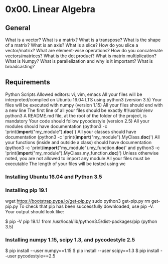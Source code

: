 # 0x00. Linear Algebra
## General
What is a vector?
What is a matrix?
What is a transpose?
What is the shape of a matrix?
What is an axis?
What is a slice?
How do you slice a vector/matrix?
What are element-wise operations?
How do you concatenate vectors/matrices?
What is the dot product?
What is matrix multiplication?
What is Numpy?
What is parallelization and why is it important?
What is broadcasting?
## Requirements
Python Scripts
Allowed editors: vi, vim, emacs
All your files will be interpreted/compiled on Ubuntu 16.04 LTS using python3 (version 3.5)
Your files will be executed with numpy (version 1.15)
All your files should end with a new line
The first line of all your files should be exactly #!/usr/bin/env python3
A README.md file, at the root of the folder of the project, is mandatory
Your code should follow pycodestyle (version 2.5)
All your modules should have documentation (python3 -c 'print(__import__("my_module").__doc__)')
All your classes should have documentation (python3 -c 'print(__import__("my_module").MyClass.__doc__)')
All your functions (inside and outside a class) should have documentation (python3 -c 'print(__import__("my_module").my_function.__doc__)' and python3 -c 'print(__import__("my_module").MyClass.my_function.__doc__)')
Unless otherwise noted, you are not allowed to import any module
All your files must be executable
The length of your files will be tested using wc

### Installing Ubuntu 16.04 and Python 3.5

### Installing pip 19.1
wget https://bootstrap.pypa.io/get-pip.py
sudo python3 get-pip.py
rm get-pip.py
To check that pip has been successfully downloaded, use pip -V. Your output should look like:

$ pip -V
pip 19.1.1 from /usr/local/lib/python3.5/dist-packages/pip (python 3.5)

### Installing numpy 1.15, scipy 1.3, and pycodestyle 2.5
$ pip install --user numpy==1.15
$ pip install --user scipy==1.3
$ pip install --user pycodestyle==2.5
